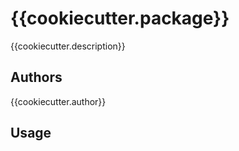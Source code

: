 # {{cookiecutter.package}}

{{cookiecutter.description}}

## Authors

{{cookiecutter.author}}

## Usage